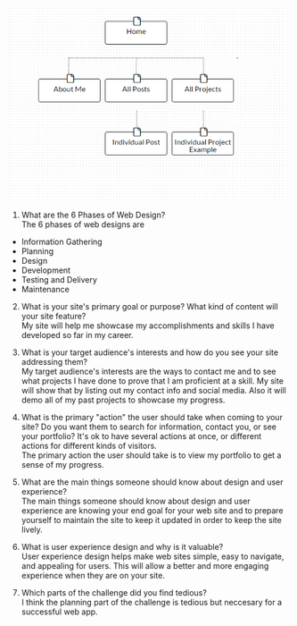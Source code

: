 ![site-map](imgs/site-map.png)

1. What are the 6 Phases of Web Design?  
The 6 phases of web designs are  
- Information Gathering
- Planning
- Design
- Development
- Testing and Delivery
- Maintenance  

2. What is your site's primary goal or purpose? What kind of content will your site feature?  
My site will help me showcase my accomplishments and skills I have developed so far in my career.  

3. What is your target audience's interests and how do you see your site addressing them?  
My target audience's interests are the ways to contact me and to see what projects I have done to prove that I am proficient at a skill. My site will show that by listing out my contact info and social media. Also it will demo all of my past projects to showcase my progress.  

4. What is the primary "action" the user should take when coming to your site? Do you want them to search for information, contact you, or see your portfolio? It's ok to have several actions at once, or different actions for different kinds of visitors.  
The primary action the user should take is to view my portfolio to get a sense of my progress.  

5. What are the main things someone should know about design and user experience?  
The main things someone should know about design and user experience are knowing your end goal for your web site and to prepare yourself to maintain the site to keep it updated in order to keep the site lively.  

6. What is user experience design and why is it valuable?  
User experience design helps make web sites simple, easy to navigate, and appealing for users. This will allow a better and more engaging experience when they are on your site.  

7. Which parts of the challenge did you find tedious?  
I think the planning part of the challenge is tedious but neccesary for a successful web app.  